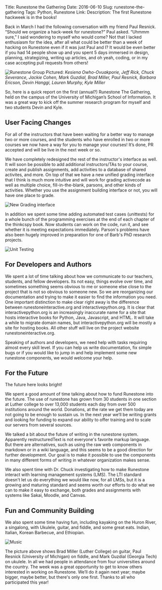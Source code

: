 Title: Runestone the Gathering
Date: 2016-06-10
Slug: runestone-the-gathering
Tags: Python, Runestone
Link:
Description: The first Runestone hackweek is in the books!

Back in March I had the following conversation with my friend Paul Resnick.  “Should we organize a hack-week for runestone?” Paul asked.  “Uhmmm sure,” I said wondering to myself who would come?  Not that I lacked enthusiasm for the idea, after all what could be better than a week of hacking on Runestone even if it was just Paul and I?  It would be even better if you had 14 people show up and you spent 5 days immersed in design, planning, strategizing, writing up articles, and oh yeah, coding, or in my case accepting pull requests from others!

![][image-1]
Pictured: *Kesiena Owho-Ovuakporie, Jeff Rick, Chuck Severance, Jackie Cohen, Mark Guzdial, Brad Miller, Paul Resnick, Barbara Ericson, Devin Hanggi, Lauren Murphy, Kyle Miller*

So, here is a quick report on the first (annual?) Runestone The Gathering, held on the campus of the University of Michigan’s  School of Information.  It was a great way to kick off the summer research program for myself and two students Devin and Kyle.

## User Facing Changes
For all of the instructors that have been waiting for a better way to manage two or more courses, and the students who have enrolled in two or more courses we now have a way for you to manage your courses!  It’s done, PR accepted and will be live in the next week or so.

We have completely redesigned the rest of the instructor's interface as well.  It will soon be possible to add additional instructors/TAs to your course, create and publish assignments, add activities to a database of shared activites, and more.  On top of that we have a new unified grading interface that I think is much more intuitive and will work for grading activecode as well as multiple choice, fill-in-the-blank, parsons, and other kinds of activities. Whether you use the assignment building interface or not, you will have one place to grade.

![][image-2]

In addition we spent some time adding automated test cases (unittests) for a whole bunch of the programming exercises at the end of each chapter of the thinkcspy book.  Now students can work on the code, run it, and see whether it is meeting expectations immediately.  Parson's problems have also been hugely improved in preparation for one of Barb's PhD research projects.

![][image-3]

## For Developers and Authors

We spent a lot of time talking about how we communicate to our teachers, students, and fellow developers.  Its not easy, things evolve over time, and sometimes something seems obvious to me or someone else close to the project that is not so obvious to someone new.  So we are reorganizing our documentation and trying to make it easier to find the information you need.  One important distinction to make clear right away is the difference between runestoneinteractive.org and interactivepython.org.  It is clear that interactivepython.org is an increasingly inaccurate name for a site that hosts interactive books for Python, Java, Javascript, and HTML.  It will take a while to migrate domain names, but interactivepython.org will be mostly a site for hosting books.  All other stuff will live on the project website runestoneinteractive.org.  

Speaking of authors and developers, we need help with tasks requiring almost every skill level.  If you can help us write documentation, fix simple bugs or if you would like to jump in and help implement some new runestone components, we would welcome your help.

## For the Future

The future here looks bright!

We spent a good amount of time talking about how to fund Runestone into the future.  The use of runestone has grown from 30 students in one section at Luther college to over 13,000 students each day from over 500 institutions around the world.  Donations, at the rate we get them today are not going to be enough to sustain us.  In the next year we’ll be writing grants and looking for funding to expand our ability to offer training and to scale our servers from several sources.

We talked a bit about the future of writing in the runestone system.  Apparently restructuredText is not everyone's favorite markup language.  But there are alternatives, such as using the raw web components in markdown or in a wiki language, and this seems to be a good direction for further development.  Our goal is to make it possible to use the components in many different forms of writing in whatever organization makes sense.

We also spent time with Dr. Chuck investigating how to make Runestone interact with learning management systems (LMS).  The LTI standard doesn't let us do everything we would like now, for all LMSs, but it is a growing and maturing standard and seems worth our efforts to do what we can to make it easy to exchange, both grades and assignments with systems like Sakai, Moodle, and Canvas.

## Fun and Community Building

We also spent some time having fun, including kayaking on the Huron River, a singalong, with Ukulele, guitar, and fiddle, and some great eats.  Indian, Italian, Korean Barbecue, and Ethiopian.

![][image-4]

The picture above shows Brad Miller (Luther College) on guitar, Paul Resnick (University of Michigan) on fiddle, and Mark Guzdial (Georgia Tech) on ukulele.  In all we had people in attendance from four universities around the country.  The week was a great opportunity to get to know  others interested in working on Runestone.  We’ll do it again next year; maybe bigger, maybe better, but there's only one first.  Thanks to all who participated this year!



[image-1]:	images/RunestonePeople.jpg "Runestone Group"
[image-2]:	/images/newgrading.png "New Grading interface"
[image-3]:	/images/unittest.png "Unit Testing"
[image-4]:	/images/runestonemusic.jpg "Music"
